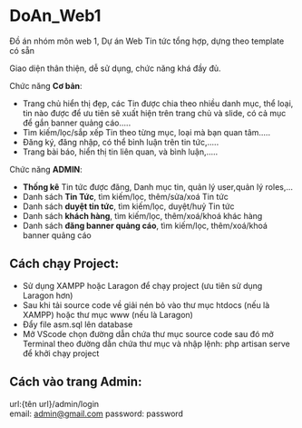 # DoAn_Web1


Đồ án nhóm môn web 1, Dự án Web Tin tức tổng hợp, dựng theo template có sẵn

Giao diện thân thiện, dễ sử dụng, chức năng khá đầy đủ.

Chức năng **Cơ bản**:

- Trang chủ hiển thị đẹp, các Tin được chia theo nhiều danh mục, thể loại, tin nào được để ưu tiên sẽ xuất hiện trên trang chủ và slide, có cả mục để gắn banner quảng cáo..... 
- Tìm kiếm/lọc/sắp xếp Tin theo từng mục, loại mà bạn quan tâm.....
- Đăng ký, đăng nhập, có thể bình luận trên tin tức,.....
- Trang bài báo, hiển thị tin liên quan, và bình luận,.....

Chức năng **ADMIN**:

- **Thống kê** Tin tức được đăng, Danh mục tin, quản lý user,quản lý roles,...
- Danh sách **Tin Tức**, tìm kiếm/lọc, thêm/sửa/xoá Tin tức
- Danh sách **duyệt tin tức**, tìm kiếm/lọc, duyệt/huỷ Tin tức
- Danh sách **khách hàng**, tìm kiếm/lọc, thêm/xoá/khoá khác hàng
- Danh sách **đăng banner quảng cáo**, tìm kiếm/lọc, thêm/xoá/khoá banner quảng cáo

## Cách chạy Project:
+ Sử dụng XAMPP hoặc Laragon để chạy project (ưu tiên sử dụng Laragon hơn)
+ Sau khi tải source code về giải nén bỏ vào thư mục htdocs (nếu là XAMPP) hoặc thư mục www (nếu là Laragon)
+ Đẩy file asm.sql lên database
+ Mở VScode chọn đường dẫn chứa thư mục source code sau đó mở Terminal theo đường dẫn chứa thư mục và nhập lệnh: php artisan serve để khởi chạy project

## Cách vào trang Admin:
url:{tên url}/admin/login   
email: admin@gmail.com
password: password


